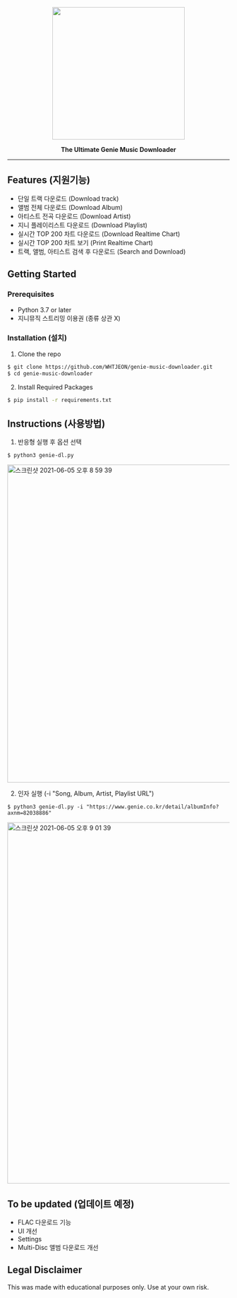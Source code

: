 <p align="center">
<img width = 300px src="https://user-images.githubusercontent.com/57805304/120742890-d1926100-c532-11eb-8248-9f19e589d10f.png" />
</p>

<!-- <h1 align="center">IINA</h1> -->

<p align="center"><b>The Ultimate Genie Music Downloader</b></p>

---

## Features (지원기능) 
* 단일 트랙 다운로드 (Download track)
* 앨범 전체 다운로드 (Download Album)
* 아티스트 전곡 다운로드 (Download Artist)
* 지니 플레이리스트 다운로드 (Download Playlist)
* 실시간 TOP 200 차트 다운로드 (Download Realtime Chart)
* 실시간 TOP 200 차트 보기 (Print Realtime Chart)
* 트랙, 앨범, 아티스트 검색 후 다운로드 (Search and Download)

## Getting Started

### Prerequisites
* Python 3.7 or later
* 지니뮤직 스트리밍 이용권 (종류 상관 X)

### Installation (설치)
1. Clone the repo
 ```sh
 $ git clone https://github.com/WHTJEON/genie-music-downloader.git
 $ cd genie-music-downloader
 ```
2. Install Required Packages
 ```sh
 $ pip install -r requirements.txt
 ```

## Instructions (사용방법)
1. 반응형 실행 후 옵션 선택
```
$ python3 genie-dl.py
```
<img width="720" alt="스크린샷 2021-06-05 오후 8 59 39" src="https://user-images.githubusercontent.com/57805304/120890975-0096f880-c641-11eb-857a-9a541b4a5fbb.png">

2. 인자 실행 (-i "Song, Album, Artist, Playlist URL")
```
$ python3 genie-dl.py -i "https://www.genie.co.kr/detail/albumInfo?axnm=82038886"
```
<img width="818" alt="스크린샷 2021-06-05 오후 9 01 39" src="https://user-images.githubusercontent.com/57805304/120891013-3f2cb300-c641-11eb-8fab-b14341925bd2.png">


## To be updated (업데이트 예정)
* FLAC 다운로드 기능
* UI 개선
* Settings 
* Multi-Disc 앨범 다운로드 개선

## Legal Disclaimer
This was made with educational purposes only. Use at your own risk. 
